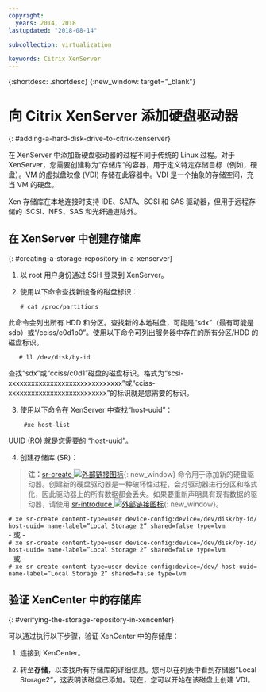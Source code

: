 ```yaml
---
copyright:
  years: 2014, 2018
lastupdated: "2018-08-14"

subcollection: virtualization

keywords: Citrix XenServer
---
```


{:shortdesc: .shortdesc}
{:new_window: target="_blank"}

# 向 Citrix XenServer 添加硬盘驱动器
{: #adding-a-hard-disk-drive-to-citrix-xenserver}

在 XenServer 中添加新硬盘驱动器的过程不同于传统的 Linux 过程。对于 XenServer，您需要创建称为“存储库”的容器，用于定义特定存储目标（例如，硬盘）。VM 的虚拟盘映像 (VDI) 存储在此容器中。VDI 是一个抽象的存储空间，充当 VM 的硬盘。

Xen 存储库在本地连接时支持 IDE、SATA、SCSI 和 SAS 驱动器，但用于远程存储的 iSCSI、NFS、SAS 和光纤通道除外。

## 在 XenServer 中创建存储库
{: #creating-a-storage-repository-in-a-xenserver}

1. 以 root 用户身份通过 SSH 登录到 XenServer。

2. 使用以下命令查找新设备的磁盘标识：

       # cat /proc/partitions

  此命令会列出所有 HDD 和分区。查找新的本地磁盘，可能是“sdx”（最有可能是 sdb）或“/cciss/c0d1p0”。使用以下命令可列出服务器中存在的所有分区/HDD 的磁盘标识。

       # ll /dev/disk/by-id

  查找“sdx”或“cciss/c0d1”磁盘的磁盘标识。格式为“scsi-xxxxxxxxxxxxxxxxxxxxxxxxxxxxxx”或“cciss-xxxxxxxxxxxxxxxxxxxxxxxxxx”的标识就是您需要的标识。

3. 使用以下命令在 XenServer 中查找“host-uuid”：

        #xe host-list

  UUID (RO) 就是您需要的 “host-uuid”。

4. 创建存储库 (SR)：

  > **注：**[sr-create ![外部链接图标](../../icons/launch-glyph.svg "外部链接图标")](https://support.citrix.com/article/CTX121313){: new_window} 命令用于添加新的硬盘驱动器。创建新的硬盘驱动器是一种破坏性过程，会对驱动器进行分区和格式化，因此驱动器上的所有数据都会丢失。如果要重新声明具有现有数据的驱动器，请使用 [sr-introduce ![外部链接图标](../../icons/launch-glyph.svg "外部链接图标")](https://support.citrix.com/article/CTX121896){: new_window}。

  `# xe sr-create content-type=user device-config:device=/dev/disk/by-id/ host-uuid= name-label=”Local Storage 2” shared=false type=lvm`<br/>
  \- 或 -<br/>
  `# xe sr-create content-type=user device-config:device=/dev/disk/by-id/ host-uuid= name-label=”Local Storage 2” shared=false type=lvm`<br/>
  \- 或 -<br/>
  `# xe sr-create content-type=user device-config:device=/dev/ host-uuid= name-label=”Local Storage 2” shared=false type=lvm`

## 验证 XenCenter 中的存储库
{: #verifying-the-storage-repository-in-xencenter}

可以通过执行以下步骤，验证 XenCenter 中的存储库：

1. 连接到 XenCenter。

2. 转至**存储**，以查找所有存储库的详细信息。您可以在列表中看到存储器“Local Storage2”，这表明该磁盘已添加。现在，您可以开始在该磁盘上创建 VDI。

